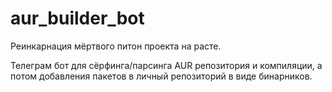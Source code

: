 # aur_builder_bot

Реинкарнация мёртвого питон проекта на расте.

Телеграм бот для сёрфинга/парсинга AUR репозитория и компиляции, а потом добавления пакетов в личный репозиторий в виде бинарников.